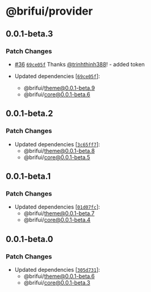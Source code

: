 # @brifui/provider

## 0.0.1-beta.3

### Patch Changes

- [#36](https://github.com/brifui-org/brif-ui/pull/36) [`69ce05f`](https://github.com/brifui-org/brif-ui/commit/69ce05f89c017c2a2488a61728c9e0f0c0aeb931) Thanks [@trinhthinh388](https://github.com/trinhthinh388)! - added token

- Updated dependencies [[`69ce05f`](https://github.com/brifui-org/brif-ui/commit/69ce05f89c017c2a2488a61728c9e0f0c0aeb931)]:
  - @brifui/theme@0.0.1-beta.9
  - @brifui/core@0.0.1-beta.6

## 0.0.1-beta.2

### Patch Changes

- Updated dependencies [[`3c65ff7`](https://github.com/brifui-org/brif-ui/commit/3c65ff7cdee2d735da9d5ee12a528ff399b43453)]:
  - @brifui/theme@0.0.1-beta.8
  - @brifui/core@0.0.1-beta.5

## 0.0.1-beta.1

### Patch Changes

- Updated dependencies [[`01d07fc`](https://github.com/brifui-org/brif-ui/commit/01d07fcd65eb9c516e9ec0aad83e822bd210aba3)]:
  - @brifui/theme@0.0.1-beta.7
  - @brifui/core@0.0.1-beta.4

## 0.0.1-beta.0

### Patch Changes

- Updated dependencies [[`305d731`](https://github.com/brifui-org/brif-ui/commit/305d731df9b2d863515be9f88d17f2517e4a5bd0)]:
  - @brifui/theme@0.0.1-beta.6
  - @brifui/core@0.0.1-beta.3
